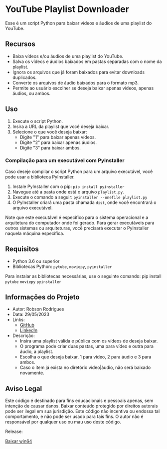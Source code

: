 # YouTube Playlist Downloader

Esse é um script Python para baixar vídeos e áudios de uma playlist do YouTube. 

## Recursos

- Baixa vídeos e/ou áudios de uma playlist do YouTube.
- Salva os vídeos e áudios baixados em pastas separadas com o nome da playlist.
- Ignora os arquivos que já foram baixados para evitar downloads duplicados.
- Converte os arquivos de áudio baixados para o formato mp3.
- Permite ao usuário escolher se deseja baixar apenas vídeos, apenas áudios, ou ambos.

## Uso

1. Execute o script Python.
2. Insira a URL da playlist que você deseja baixar.
3. Selecione o que você deseja baixar: 
   - Digite "1" para baixar apenas vídeos.
   - Digite "2" para baixar apenas áudios.
   - Digite "3" para baixar ambos.


### Compilação para um executável com PyInstaller

Caso deseje compilar o script Python para um arquivo executável, você pode usar a biblioteca PyInstaller. 

1. Instale PyInstaller com o pip: `pip install pyinstaller`
2. Navegue até a pasta onde está o arquivo `playlist.py`.
3. Execute o comando a seguir: `pyinstaller --onefile playlist.py`
4. O PyInstaller criará uma pasta chamada `dist`, onde você encontrará o arquivo executável.

Note que este executável é específico para o sistema operacional e a arquitetura do computador onde foi gerado. Para gerar executáveis para outros sistemas ou arquiteturas, você precisará executar o PyInstaller naquela máquina específica.

## Requisitos

- Python 3.6 ou superior
- Bibliotecas Python: `pytube`, `moviepy`, `pyinstaller`

Para instalar as bibliotecas necessárias, use o seguinte comando: pip install `pytube` `moviepy` `pyinstaller`



## Informações do Projeto

- Autor: Robson Rodrigues
- Data: 29/05/2023
- Links:
  - [GitHub](https://github.com/Bobson360/youtube-downloader)
  - [LinkedIn](https://www.linkedin.com/in/robson-rodrigues-2a973a165/)
- Descrição:
  - Insira uma playlist válida e pública com os vídeos de deseja baixar.
  - O programa pode criar duas pastas, uma para vídeo e outra para áudio, a playlist.
  - Escolha o que deseja baixar, 1 para vídeo, 2 para áudio e 3 para ambos.
  - Caso o item já exista no diretório vídeo|áudio, não será baixado novamente.

## Aviso Legal

Este código é destinado para fins educacionais e pessoais apenas, sem intenção de causar danos. Baixar conteúdo protegido por direitos autorais pode ser ilegal em sua jurisdição. Este código não incentiva ou endossa tal comportamento, e não pode ser usado para tais fins. O autor não é responsável por qualquer uso ou mau uso deste código.

Release:

[Baixar win64](https://github.com/Bobson360/youtube-downloader/raw/master/release/youtube%20downloader%200.1.1.zip)
